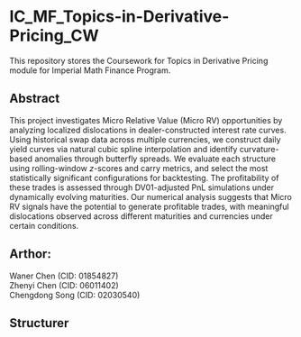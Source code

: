 # IC_MF_Topics-in-Derivative-Pricing_CW
This repository stores the Coursework for Topics in Derivative Pricing module for Imperial Math Finance Program.

## Abstract

This project investigates Micro Relative Value (Micro RV) opportunities by analyzing localized dislocations in dealer-constructed interest rate curves. Using historical swap data across multiple currencies, we construct daily yield curves via natural cubic spline interpolation and identify curvature-based anomalies through butterfly spreads. We evaluate each structure using rolling-window $z$-scores and carry metrics, and select the most statistically significant configurations for backtesting. The profitability of these trades is assessed through DV01-adjusted PnL simulations under dynamically evolving maturities. Our numerical analysis suggests that Micro RV signals have the potential to generate profitable trades, with meaningful dislocations observed across different maturities and currencies under certain conditions.


## Arthor:
Waner Chen (CID: 01854827)\
Zhenyi Chen (CID: 06011402)\
Chengdong Song (CID: 02030540)


## Structurer

